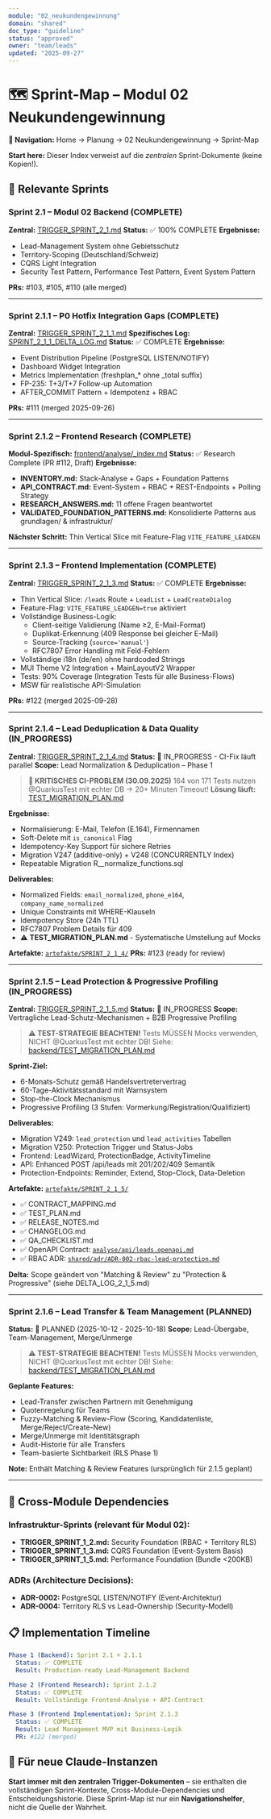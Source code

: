```yaml
---
module: "02_neukundengewinnung"
domain: "shared"
doc_type: "guideline"
status: "approved"
owner: "team/leads"
updated: "2025-09-27"
---
```


# 🗺️ Sprint-Map – Modul 02 Neukundengewinnung

**📍 Navigation:** Home → Planung → 02 Neukundengewinnung → Sprint-Map

**Start here:** Dieser Index verweist auf die *zentralen* Sprint-Dokumente (keine Kopien!).

## 🎯 Relevante Sprints

### **Sprint 2.1 – Modul 02 Backend (COMPLETE)**
**Zentral:** [TRIGGER_SPRINT_2_1.md](../../TRIGGER_SPRINT_2_1.md)
**Status:** ✅ 100% COMPLETE
**Ergebnisse:**
- Lead-Management System ohne Gebietsschutz
- Territory-Scoping (Deutschland/Schweiz)
- CQRS Light Integration
- Security Test Pattern, Performance Test Pattern, Event System Pattern

**PRs:** #103, #105, #110 (alle merged)

---

### **Sprint 2.1.1 – P0 Hotfix Integration Gaps (COMPLETE)**
**Zentral:** [TRIGGER_SPRINT_2_1_1.md](../../TRIGGER_SPRINT_2_1_1.md)
**Spezifisches Log:** [SPRINT_2_1_1_DELTA_LOG.md](../../SPRINT_2_1_1_DELTA_LOG.md)
**Status:** ✅ COMPLETE
**Ergebnisse:**
- Event Distribution Pipeline (PostgreSQL LISTEN/NOTIFY)
- Dashboard Widget Integration
- Metrics Implementation (freshplan_* ohne _total suffix)
- FP-235: T+3/T+7 Follow-up Automation
- AFTER_COMMIT Pattern + Idempotenz + RBAC

**PRs:** #111 (merged 2025-09-26)

---

### **Sprint 2.1.2 – Frontend Research (COMPLETE)**
**Modul-Spezifisch:** [frontend/analyse/_index.md](./frontend/analyse/_index.md)
**Status:** ✅ Research Complete (PR #112, Draft)
**Ergebnisse:**
- **INVENTORY.md:** Stack-Analyse + Gaps + Foundation Patterns
- **API_CONTRACT.md:** Event-System + RBAC + REST-Endpoints + Polling Strategy
- **RESEARCH_ANSWERS.md:** 11 offene Fragen beantwortet
- **VALIDATED_FOUNDATION_PATTERNS.md:** Konsolidierte Patterns aus grundlagen/ & infrastruktur/

**Nächster Schritt:** Thin Vertical Slice mit Feature-Flag `VITE_FEATURE_LEADGEN`

---

### **Sprint 2.1.3 – Frontend Implementation (COMPLETE)**
**Zentral:** [TRIGGER_SPRINT_2_1_3.md](../../TRIGGER_SPRINT_2_1_3.md)
**Status:** ✅ COMPLETE
**Ergebnisse:**
- Thin Vertical Slice: `/leads` Route + `LeadList` + `LeadCreateDialog`
- Feature-Flag: `VITE_FEATURE_LEADGEN=true` aktiviert
- Vollständige Business-Logik:
  - Client-seitige Validierung (Name ≥2, E-Mail-Format)
  - Duplikat-Erkennung (409 Response bei gleicher E-Mail)
  - Source-Tracking (`source='manual'`)
  - RFC7807 Error Handling mit Feld-Fehlern
- Vollständige i18n (de/en) ohne hardcoded Strings
- MUI Theme V2 Integration + MainLayoutV2 Wrapper
- Tests: 90% Coverage (Integration Tests für alle Business-Flows)
- MSW für realistische API-Simulation

**PRs:** #122 (merged 2025-09-28)

---

### **Sprint 2.1.4 – Lead Deduplication & Data Quality (IN_PROGRESS)**
**Zentral:** [TRIGGER_SPRINT_2_1_4.md](../../TRIGGER_SPRINT_2_1_4.md)
**Status:** 🔧 IN_PROGRESS - CI-Fix läuft parallel
**Scope:** Lead Normalization & Deduplication – Phase 1

> **🚨 KRITISCHES CI-PROBLEM (30.09.2025)**
> 164 von 171 Tests nutzen @QuarkusTest mit echter DB → 20+ Minuten Timeout!
> **Lösung läuft:** [TEST_MIGRATION_PLAN.md](./backend/TEST_MIGRATION_PLAN.md)

**Ergebnisse:**
- Normalisierung: E-Mail, Telefon (E.164), Firmennamen
- Soft-Delete mit `is_canonical` Flag
- Idempotency-Key Support für sichere Retries
- Migration V247 (additive-only) + V248 (CONCURRENTLY Index)
- Repeatable Migration R__normalize_functions.sql

**Deliverables:**
- Normalized Fields: `email_normalized`, `phone_e164`, `company_name_normalized`
- Unique Constraints mit WHERE-Klauseln
- Idempotency Store (24h TTL)
- RFC7807 Problem Details für 409
- ⚠️ **TEST_MIGRATION_PLAN.md** - Systematische Umstellung auf Mocks

**Artefakte:** [`artefakte/SPRINT_2_1_4/`](./artefakte/SPRINT_2_1_4/)
**PRs:** #123 (ready for review)

---

### **Sprint 2.1.5 – Lead Protection & Progressive Profiling (IN_PROGRESS)**
**Zentral:** [TRIGGER_SPRINT_2_1_5.md](../../TRIGGER_SPRINT_2_1_5.md)
**Status:** 🔧 IN_PROGRESS
**Scope:** Vertragliche Lead-Schutz-Mechanismen + B2B Progressive Profiling

> **⚠️ TEST-STRATEGIE BEACHTEN!**
> Tests MÜSSEN Mocks verwenden, NICHT @QuarkusTest mit echter DB!
> Siehe: [backend/TEST_MIGRATION_PLAN.md](./backend/TEST_MIGRATION_PLAN.md)

**Sprint-Ziel:**
- 6-Monats-Schutz gemäß Handelsvertretervertrag
- 60-Tage-Aktivitätsstandard mit Warnsystem
- Stop-the-Clock Mechanismus
- Progressive Profiling (3 Stufen: Vormerkung/Registration/Qualifiziert)

**Deliverables:**
- Migration V249: `lead_protection` und `lead_activities` Tabellen
- Migration V250: Protection Trigger und Status-Jobs
- Frontend: LeadWizard, ProtectionBadge, ActivityTimeline
- API: Enhanced POST /api/leads mit 201/202/409 Semantik
- Protection-Endpoints: Reminder, Extend, Stop-Clock, Data-Deletion

**Artefakte:** [`artefakte/SPRINT_2_1_5/`](./artefakte/SPRINT_2_1_5/)
- ✅ CONTRACT_MAPPING.md
- ✅ TEST_PLAN.md
- ✅ RELEASE_NOTES.md
- ✅ CHANGELOG.md
- ✅ QA_CHECKLIST.md
- ✅ OpenAPI Contract: [`analyse/api/leads.openapi.md`](./analyse/api/leads.openapi.md)
- ✅ RBAC ADR: [`shared/adr/ADR-002-rbac-lead-protection.md`](./shared/adr/ADR-002-rbac-lead-protection.md)

**Delta:** Scope geändert von "Matching & Review" zu "Protection & Progressive" (siehe DELTA_LOG_2_1_5.md)

---

### **Sprint 2.1.6 – Lead Transfer & Team Management (PLANNED)**
**Status:** 📅 PLANNED (2025-10-12 - 2025-10-18)
**Scope:** Lead-Übergabe, Team-Management, Merge/Unmerge

> **⚠️ TEST-STRATEGIE BEACHTEN!**
> Tests MÜSSEN Mocks verwenden, NICHT @QuarkusTest mit echter DB!
> Siehe: [backend/TEST_MIGRATION_PLAN.md](./backend/TEST_MIGRATION_PLAN.md)

**Geplante Features:**
- Lead-Transfer zwischen Partnern mit Genehmigung
- Quotenregelung für Teams
- Fuzzy-Matching & Review-Flow (Scoring, Kandidatenliste, Merge/Reject/Create-New)
- Merge/Unmerge mit Identitätsgraph
- Audit-Historie für alle Transfers
- Team-basierte Sichtbarkeit (RLS Phase 1)

**Note:** Enthält Matching & Review Features (ursprünglich für 2.1.5 geplant)

---

## 🔗 **Cross-Module Dependencies**

### **Infrastruktur-Sprints (relevant für Modul 02):**
- **TRIGGER_SPRINT_1_2.md:** Security Foundation (RBAC + Territory RLS)
- **TRIGGER_SPRINT_1_3.md:** CQRS Foundation (Event-System Basis)
- **TRIGGER_SPRINT_1_5.md:** Performance Foundation (Bundle <200KB)

### **ADRs (Architecture Decisions):**
- **ADR-0002:** PostgreSQL LISTEN/NOTIFY (Event-Architektur)
- **ADR-0004:** Territory RLS vs Lead-Ownership (Security-Modell)

## 📋 **Implementation Timeline**

```yaml
Phase 1 (Backend): Sprint 2.1 + 2.1.1
  Status: ✅ COMPLETE
  Result: Production-ready Lead-Management Backend

Phase 2 (Frontend Research): Sprint 2.1.2
  Status: ✅ COMPLETE
  Result: Vollständige Frontend-Analyse + API-Contract

Phase 3 (Frontend Implementation): Sprint 2.1.3
  Status: ✅ COMPLETE
  Result: Lead Management MVP mit Business-Logik
  PR: #122 (merged)
```

## 🎯 **Für neue Claude-Instanzen**

**Start immer mit den zentralen Trigger-Dokumenten** – sie enthalten die vollständigen Sprint-Kontexte, Cross-Module-Dependencies und Entscheidungshistorie. Diese Sprint-Map ist nur ein **Navigationshelfer**, nicht die Quelle der Wahrheit.